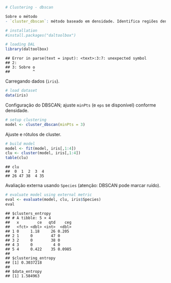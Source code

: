 
``` r
# Clustering - dbscan

Sobre o método
- `cluster_dbscan`: método baseado em densidade. Identifica regiões densas separadas por áreas de baixa densidade; detecta ruído e clusters de formas arbitrárias.

# installation 
#install.packages("daltoolbox")

# loading DAL
library(daltoolbox) 
```

```
## Error in parse(text = input): <text>:3:7: unexpected symbol
## 2: 
## 3: Sobre o
##          ^
```

Carregando dados (`iris`).

``` r
# load dataset
data(iris)
```

Configuração do DBSCAN; ajuste `minPts` (e `eps` se disponível) conforme densidade.

``` r
# setup clustering
model <- cluster_dbscan(minPts = 3)
```

Ajuste e rótulos de cluster.

``` r
# build model
model <- fit(model, iris[,1:4])
clu <- cluster(model, iris[,1:4])
table(clu)
```

```
## clu
##  0  1  2  3  4 
## 26 47 38  4 35
```

Avaliação externa usando `Species` (atenção: DBSCAN pode marcar ruído).

``` r
# evaluate model using external metric
eval <- evaluate(model, clu, iris$Species)
eval
```

```
## $clusters_entropy
## # A tibble: 5 × 4
##   x        ce   qtd    ceg
##   <fct> <dbl> <int>  <dbl>
## 1 0     1.18     26 0.205 
## 2 1     0        47 0     
## 3 2     0        38 0     
## 4 3     0         4 0     
## 5 4     0.422    35 0.0985
## 
## $clustering_entropy
## [1] 0.3037218
## 
## $data_entropy
## [1] 1.584963
```
